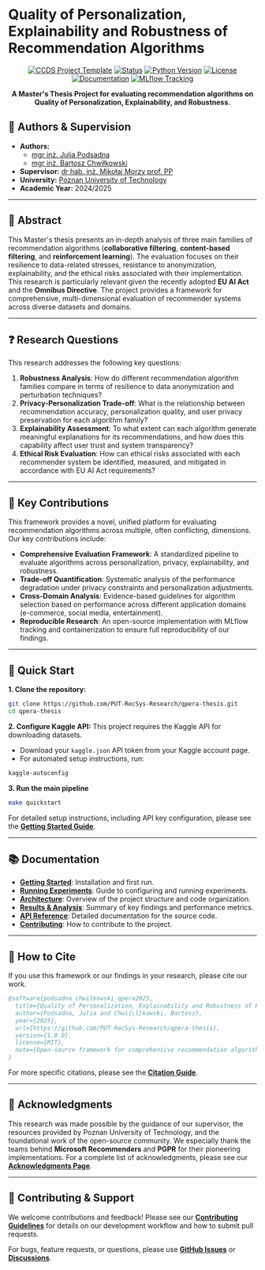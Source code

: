 # Quality of Personalization, Explainability and Robustness of Recommendation Algorithms

<div align="center">

[![CCDS Project Template](https://img.shields.io/badge/CCDS-Project--template-328F97)](https://cookiecutter-data-science.drivendata.org/)
[![Status](https://img.shields.io/badge/Status-Active-brightgreen.svg)](https://github.com/PUT-RecSys-Research/qpera-thesis/pulse)
[![Python Version](https://img.shields.io/badge/Python-3.9+-blue.svg)](https://www.python.org/downloads/)
[![License](https://img.shields.io/badge/License-MIT-green.svg)](LICENSE)
[![Documentation](https://img.shields.io/badge/documentation-view-blue.svg)](https://put-recsys-research.github.io/qpera-thesis/)
[![MLflow Tracking](https://img.shields.io/badge/MLflow-Tracking-blue.svg)](https://mlflow.org/)

**A Master's Thesis Project for evaluating recommendation algorithms on Quality of Personalization, Explainability, and Robustness.**
</div>

## 👥 Authors & Supervision

- **Authors:** 
  - [mgr inż. Julia Podsadna](https://github.com/GambiBambi) 
  - [mgr inż. Bartosz Chwiłkowski](https://github.com/kooogi)
- **Supervisor:** [dr hab. inż. Mikołaj Morzy prof. PP](https://github.com/megaduks)
- **University:** [Poznan University of Technology](https://put.poznan.pl/en)
- **Academic Year:** 2024/2025

---

## 📖 Abstract

This Master's thesis presents an in-depth analysis of three main families of recommendation algorithms (**collaborative filtering**, **content-based filtering**, and **reinforcement learning**). The evaluation focuses on their resilience to data-related stresses, resistance to anonymization, explainability, and the ethical risks associated with their implementation. This research is particularly relevant given the recently adopted **EU AI Act** and the **Omnibus Directive**. The project provides a framework for comprehensive, multi-dimensional evaluation of recommender systems across diverse datasets and domains.

---

## ❓ Research Questions

This research addresses the following key questions:

1.  **Robustness Analysis**: How do different recommendation algorithm families compare in terms of resilience to data anonymization and perturbation techniques?
2.  **Privacy-Personalization Trade-off**: What is the relationship between recommendation accuracy, personalization quality, and user privacy preservation for each algorithm family?
3.  **Explainability Assessment**: To what extent can each algorithm generate meaningful explanations for its recommendations, and how does this capability affect user trust and system transparency?
4.  **Ethical Risk Evaluation**: How can ethical risks associated with each recommender system be identified, measured, and mitigated in accordance with EU AI Act requirements?

---

## 🔬 Key Contributions

This framework provides a novel, unified platform for evaluating recommendation algorithms across multiple, often conflicting, dimensions. Our key contributions include:

-   **Comprehensive Evaluation Framework**: A standardized pipeline to evaluate algorithms across personalization, privacy, explainability, and robustness.
-   **Trade-off Quantification**: Systematic analysis of the performance degradation under privacy constraints and personalization adjustments.
-   **Cross-Domain Analysis**: Evidence-based guidelines for algorithm selection based on performance across different application domains (e-commerce, social media, entertainment).
-   **Reproducible Research**: An open-source implementation with MLflow tracking and containerization to ensure full reproducibility of our findings.

---

## 🚀 Quick Start

**1. Clone the repository:**
```bash
git clone https://github.com/PUT-RecSys-Research/qpera-thesis.git
cd qpera-thesis
```

**2. Configure Kaggle API:**
  This project requires the Kaggle API for downloading datasets.
  - Download your `kaggle.json` API token from your Kaggle account page.
  - For automated setup instructions, run:
  ```bash
  kaggle-autoconfig
  ```

**3. Run the main pipeline**
```bash
make quickstart
```
For detailed setup instructions, including API key configuration, please see the [**Getting Started Guide**](docs/getting-started.md).

---

## 📚 Documentation

*   [**Getting Started**](docs/getting-started.md): Installation and first run.
*   [**Running Experiments**](docs/experiments.md): Guide to configuring and running experiments.
*   [**Architecture**](docs/architecture.md): Overview of the project structure and code organization.
*   [**Results & Analysis**](docs/results.md): Summary of key findings and performance metrics.
*   [**API Reference**](docs/api.md): Detailed documentation for the source code.
*   [**Contributing**](docs/contributing.md): How to contribute to the project.

---

## 📄 How to Cite

If you use this framework or our findings in your research, please cite our work.

```bibtex
@software{podsadna_chwilkowski_qpera2025,
  title={Quality of Personalization, Explainability and Robustness of Recommendation Algorithms},
  author={Podsadna, Julia and Chwi{\l}kowski, Bartosz},
  year={2025},
  url={https://github.com/PUT-RecSys-Research/qpera-thesis},
  version={1.0.0},
  license={MIT},
  note={Open-source framework for comprehensive recommendation algorithm evaluation}
}
```
For more specific citations, please see the [**Citation Guide**](docs/citation.md).

---

## 🙏 Acknowledgments

This research was made possible by the guidance of our supervisor, the resources provided by Poznan University of Technology, and the foundational work of the open-source community. We especially thank the teams behind **Microsoft Recommenders** and **PGPR** for their pioneering implementations. For a complete list of acknowledgments, please see our [**Acknowledgments Page**](docs/acknowledgments.md).

---

## 🤝 Contributing & Support

We welcome contributions and feedback! Please see our [**Contributing Guidelines**](docs/contributing.md) for details on our development workflow and how to submit pull requests.

For bugs, feature requests, or questions, please use [**GitHub Issues**](https://github.com/PUT-RecSys-Research/qpera-thesis/issues) or [**Discussions**](https://github.com/PUT-RecSys-Research/qpera-thesis/discussions).
